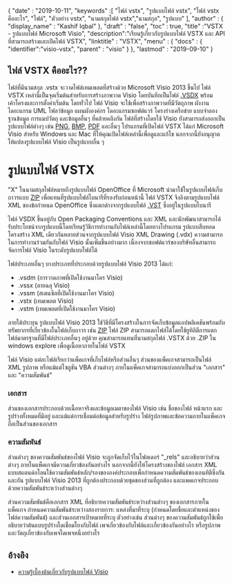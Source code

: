 {
  "date" : "2019-10-11",
  "keywords" :[ "ไฟล์ vstx", "รูปแบบไฟล์ vstx", "ไฟล์ vstx คืออะไร", "ไฟล์", "ตัวอย่าง vstx", "นามสกุลไฟล์ vstx","นามสกุล", "รูปแบบ" ],
  "author" : {
    "display_name" : "Kashif Iqbal"
},
  "draft" : "false",
  "toc" : true,
  "title" :"VSTX - รูปแบบไฟล์ Microsoft Visio",
  "description":"เรียนรู้เกี่ยวกับรูปแบบไฟล์ VSTX และ API ที่สามารถสร้างและเปิดไฟล์ VSTX",
  "linktitle" : "VSTX",
  "menu" : {
    "docs" : {
	  "identifier":"visio-vstx",
      "parent" : "visio"
}
},
  "lastmod" : "2019-09-10"
}

## ไฟล์ VSTX คืออะไร??

ไฟล์ที่มีนามสกุล .vstx จะวาดไฟล์เทมเพลตที่สร้างด้วย Microsoft Visio 2013 ขึ้นไป ไฟล์ VSTX เหล่านี้เป็นจุดเริ่มต้นสำหรับการสร้างภาพวาด Visio โดยบันทึกเป็นไฟล์ [.VSDX](/th/image/vsdx/) พร้อมเค้าโครงและการตั้งค่าเริ่มต้น โดยทั่วไป ไฟล์ Visio จะใช้เพื่อสร้างภาพวาดที่มีวัตถุภาพ ผังงาน ไดอะแกรม UML โฟลว์ข้อมูล แผนผังองค์กร ไดอะแกรมซอฟต์แวร์ โครงร่างเครือข่าย แบบจำลองฐานข้อมูล การแมปวัตถุ และข้อมูลอื่นๆ ที่คล้ายคลึงกัน ไฟล์ที่สร้างโดยใช้ Visio ยังสามารถส่งออกเป็นรูปแบบไฟล์ต่างๆ เช่น [PNG](/th/Image/PNG/), [BMP](/th/Image/BMP/), [PDF](/th/pdf/) และอื่นๆ โปรแกรมที่เปิดไฟล์ VSTX ได้แก่ Microsoft Visio สำหรับ Windows และ Mac ที่ให้คุณเปิดไฟล์เหล่านี้เพื่อดูและแก้ไข นอกจากนี้ยังอนุญาตให้แปลงรูปแบบไฟล์ Visio เป็นรูปแบบอื่น ๆ

# รูปแบบไฟล์ VSTX #

"X" ในนามสกุลไฟล์หมายถึงรูปแบบไฟล์ OpenOffice ที่ Microsoft นำมาใช้ในรูปแบบไฟล์เก็บถาวรแบบ [ZIP](/th/compression/zip/) เพื่อแทนที่รูปแบบไฟล์ไบนารีที่รองรับก่อนหน้านี้ ไฟล์ VSTX จึงอิงตามรูปแบบไฟล์ XML ของข้อกำหนด OpenOffice ซึ่งแตกต่างจากรูปแบบไฟล์ [.VST](/th/image/vst/) ซึ่งอยู่ในรูปแบบไบนารี

ไฟล์ VSDX ขึ้นอยู่กับ Open Packaging Conventions และ XML และนักพัฒนาสามารถได้รับประโยชน์จากรูปแบบนี้โดยเรียนรู้วิธีการทำงานกับไฟล์เหล่านี้โดยทางโปรแกรม รูปแบบสืบทอดโครงสร้าง XML เดียวกันหลายส่วนจากรูปแบบไฟล์ Visio XML Drawing (.vdx) ความสามารถในการทำงานร่วมกันกับไฟล์ Visio นั้นเพิ่มขึ้นอย่างมาก เนื่องจากซอฟต์แวร์ของบริษัทอื่นสามารถจัดการไฟล์ Visio ในระดับรูปแบบไฟล์ได้

ไฟล์ประเภทอื่นๆ บางประเภทที่ประกอบด้วยรูปแบบไฟล์ Visio 2013 ได้แก่:

* .vsdm (การวาดภาพที่เปิดใช้งานมาโคร Visio)
* .vssx (ลายฉลุ Visio)
* .vssm (สเตนซิลที่เปิดใช้งานมาโคร Visio)
* .vstx (เทมเพลต Visio)
* .vstm (เทมเพลตที่เปิดใช้งานมาโคร Visio)

ภายใต้ประทุน รูปแบบไฟล์ Visio 2013 ใช้วิธีที่มีโครงสร้างในการจัดเก็บข้อมูลแอปพลิเคชันพร้อมกับทรัพยากรที่เกี่ยวข้องในไฟล์เก็บถาวร เช่น [ZIP](/th/compression/zip/) ไฟล์ ZIP สามารถแตกไฟล์ได้โดยใช้ยูทิลิตีการแตกไฟล์มาตรฐานที่มีไฟล์ประเภทอื่นๆ อยู่ด้วย คุณสามารถแทนที่นามสกุลไฟล์ .VSTX ด้วย .ZIP ใน windows explore เพื่อดูเนื้อหาภายในไฟล์ VSTX

ไฟล์ Visio แต่ละไฟล์เรียกว่าแพ็คเกจที่เก็บไฟล์หรือส่วนอื่นๆ ส่วนของแพ็คเกจสามารถเป็นไฟล์ XML รูปภาพ หรือแม้แต่โซลูชัน VBA ส่วนต่างๆ ภายในแพ็คเกจสามารถแบ่งออกเป็นส่วน "เอกสาร" และ "ความสัมพันธ์"

### เอกสาร ###

ส่วนของเอกสารประกอบด้วยเนื้อหาจริงและข้อมูลเมตาของไฟล์ Visio เช่น ชื่อของไฟล์ หน้าแรก และรูปร่างทั้งหมดที่มีอยู่ และแม้แต่การเชื่อมต่อข้อมูลสำหรับรูปร่าง ไฟล์รูปภาพและข้อความภายในแพ็คเกจถือเป็นส่วนของเอกสาร

### ความสัมพันธ์ ###

ส่วนต่างๆ ของความสัมพันธ์ของไฟล์ Visio จะถูกจัดเก็บไว้ในโฟลเดอร์ "_rels" และอธิบายว่าส่วนต่างๆ ภายในแพ็คเกจมีความเกี่ยวข้องกันอย่างไร นอกจากนี้ยังให้โครงสร้างของไฟล์ เอกสาร XML แบบสแตนด์อโลนใช้ความสัมพันธ์หลัก/รองขององค์ประกอบเพื่อกำหนดความสัมพันธ์ของเอนทิตีซึ่งกันและกัน รูปแบบไฟล์ Visio 2013 ที่ถูกต้องประกอบด้วยชุดของส่วนที่ถูกต้อง และแพคเกจประกอบด้วยความสัมพันธ์ระหว่างส่วนต่างๆ

ส่วนความสัมพันธ์คือเอกสาร XML ที่อธิบายความสัมพันธ์ระหว่างส่วนต่างๆ ของเอกสารภายในแพ็คเกจ กำหนดความสัมพันธ์ระหว่างสองรายการ: แหล่งที่มาที่ระบุ (กำหนดโดยชื่อและตำแหน่งของไฟล์ความสัมพันธ์) และส่วนเอกสารเป้าหมายที่ระบุ ตัวอย่างเช่น ส่วนต่างๆ ของความสัมพันธ์ถูกใช้เพื่ออธิบายว่าต้นแบบรูปร่างใดเชื่อมโยงกับไฟล์ เพจเกี่ยวข้องกับไฟล์และเกี่ยวข้องกันอย่างไร หรือรูปภาพและวัตถุเกี่ยวข้องกับเพจใดเพจหนึ่งอย่างไร

## อ้างอิง ##

* [ความรู้เบื้องต้นเกี่ยวกับรูปแบบไฟล์ Visio](https://learn.microsoft.com/en-us/office/client-developer/visio/introduction-to-the-visio-file-formatvsdx)

